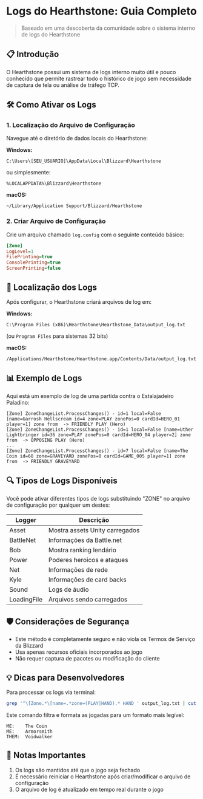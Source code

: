 # Logs do Hearthstone: Guia Completo
> Baseado em uma descoberta da comunidade sobre o sistema interno de logs do Hearthstone

## 📋 Introdução
O Hearthstone possui um sistema de logs interno muito útil e pouco conhecido que permite rastrear todo o histórico de jogo sem necessidade de captura de tela ou análise de tráfego TCP.

## 🛠️ Como Ativar os Logs

### 1. Localização do Arquivo de Configuração
Navegue até o diretório de dados locais do Hearthstone:

**Windows:**
```
C:\Users\[SEU_USUARIO]\AppData\Local\Blizzard\Hearthstone
```
ou simplesmente:
```
%LOCALAPPDATA%\Blizzard\Hearthstone
```

**macOS:**
```
~/Library/Application Support/Blizzard/Hearthstone
```

### 2. Criar Arquivo de Configuração
Crie um arquivo chamado `log.config` com o seguinte conteúdo básico:
```ini
[Zone]
LogLevel=1
FilePrinting=true
ConsolePrinting=true
ScreenPrinting=false
```

## 📍 Localização dos Logs
Após configurar, o Hearthstone criará arquivos de log em:

**Windows:**
```
C:\Program Files (x86)\Hearthstone\Hearthstone_Data\output_log.txt
```
(ou `Program Files` para sistemas 32 bits)

**macOS:**
```
/Applications/Hearthstone/Hearthstone.app/Contents/Data/output_log.txt
```

## 📊 Exemplo de Logs
Aqui está um exemplo de log de uma partida contra o Estalajadeiro Paladino:

```log
[Zone] ZoneChangeList.ProcessChanges() - id=1 local=False [name=Garrosh Hellscream id=4 zone=PLAY zonePos=0 cardId=HERO_01 player=1] zone from  -> FRIENDLY PLAY (Hero)
[Zone] ZoneChangeList.ProcessChanges() - id=1 local=False [name=Uther Lightbringer id=36 zone=PLAY zonePos=0 cardId=HERO_04 player=2] zone from  -> OPPOSING PLAY (Hero)
...
[Zone] ZoneChangeList.ProcessChanges() - id=7 local=False [name=The Coin id=68 zone=GRAVEYARD zonePos=0 cardId=GAME_005 player=1] zone from  -> FRIENDLY GRAVEYARD
```

## 🔍 Tipos de Logs Disponíveis
Você pode ativar diferentes tipos de logs substituindo "ZONE" no arquivo de configuração por qualquer um destes:

| Logger | Descrição |
|--------|-----------|
| Asset | Mostra assets Unity carregados |
| BattleNet | Informações da Battle.net |
| Bob | Mostra ranking lendário |
| Power | Poderes heroicos e ataques |
| Net | Informações de rede |
| Kyle | Informações de card backs |
| Sound | Logs de áudio |
| LoadingFile | Arquivos sendo carregados |

## 🛡️ Considerações de Segurança
- Este método é completamente seguro e não viola os Termos de Serviço da Blizzard
- Usa apenas recursos oficiais incorporados ao jogo
- Não requer captura de pacotes ou modificação do cliente

## 💡 Dicas para Desenvolvedores
Para processar os logs via terminal:
```bash
grep '^\[Zone.*\[name=.*zone=(PLAY|HAND).* HAND ' output_log.txt | cut -d' ' -f5- | cut -d'=' -f2- | uniq | sed -e 's/^True/ME:   /;s/^False/THEM: /;s/\[name=\(.*\) id=[0-9]*.*/\1/'
```

Este comando filtra e formata as jogadas para um formato mais legível:
```
ME:    The Coin
ME:    Armorsmith
THEM:  Voidwalker
```

## 📌 Notas Importantes
1. Os logs são mantidos até que o jogo seja fechado
2. É necessário reiniciar o Hearthstone após criar/modificar o arquivo de configuração
3. O arquivo de log é atualizado em tempo real durante o jogo
